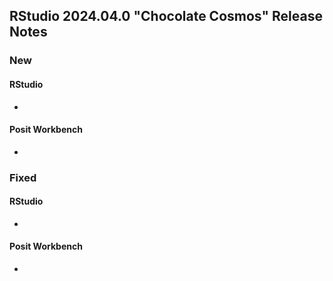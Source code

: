 ## RStudio 2024.04.0 "Chocolate Cosmos" Release Notes

### New
#### RStudio
-

#### Posit Workbench
-

### Fixed
#### RStudio
-

#### Posit Workbench
-

